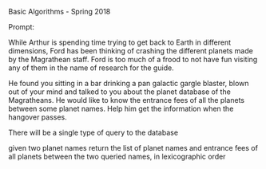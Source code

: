 Basic Algorithms - Spring 2018

Prompt:

While Arthur is spending time trying to get back to Earth in different dimensions, Ford has been thinking of crashing the different planets made by the Magrathean staff. Ford is too much of a frood to not have fun visiting any of them in the name of research for the guide.

He found you sitting in a bar drinking a pan galactic gargle blaster, blown out of your mind and talked to you about the planet database of the Magratheans. He would like to know the entrance fees of all the planets between some planet names. Help him get the information when the hangover passes.

There will be a single type of query to the database

given two planet names return the list of planet names and entrance fees of all planets between the two queried names, in lexicographic order
